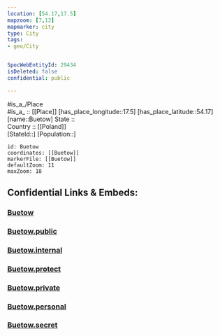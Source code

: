 ```yaml
---
location: [54.17,17.5] 
mapzoom: [7,12] 
mapmarker: city 
type: City
tags:
- geo/City


SpocWebEntityId: 29434
isDeleted: false
confidential: public

---
```

#is_a_/Place  
#is_a_ :: [[Place]] 
[has_place_longitude::17.5] 
[has_place_latitude::54.17] 
[name::Buetow] 
State ::  
Country :: [[Poland]]  
[StateId::] 
[Population::] 



```leaflet
id: Buetow
coordinates: [[Buetow]] 
markerFile: [[Buetow]] 
defaultZoom: 11 
maxZoom: 18
```


## Confidential Links & Embeds: 

### [Buetow](/_Standards/Earth/Continent/Europe/Europe~East/Poland/Provinces~Poland/Pomeranian/City/Buetow.md) 

### [Buetow.public](/_public/Earth/Continent/Europe/Europe~East/Poland/Provinces~Poland/Pomeranian/City/Buetow.public.md) 

### [Buetow.internal](/_internal/Earth/Continent/Europe/Europe~East/Poland/Provinces~Poland/Pomeranian/City/Buetow.internal.md) 

### [Buetow.protect](/_protect/Earth/Continent/Europe/Europe~East/Poland/Provinces~Poland/Pomeranian/City/Buetow.protect.md) 

### [Buetow.private](/_private/Earth/Continent/Europe/Europe~East/Poland/Provinces~Poland/Pomeranian/City/Buetow.private.md) 

### [Buetow.personal](/_personal/Earth/Continent/Europe/Europe~East/Poland/Provinces~Poland/Pomeranian/City/Buetow.personal.md) 

### [Buetow.secret](/_secret/Earth/Continent/Europe/Europe~East/Poland/Provinces~Poland/Pomeranian/City/Buetow.secret.md)

